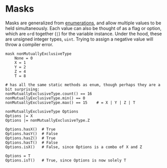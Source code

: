 # Masks

Masks are generalized from [enumerations](./enumerations.md), and allow multiple
values to be held simultaneously.  Each value can also be thought of as a flag or option,
which are `or`d together (`|`) for the variable instance.  Under the hood, these are
unsigned integer types, `uint`.  Trying to assign a negative value will throw a compiler error.

```
mask nonMutuallyExclusiveType
    None = 0
    X = 1
    Y = 2
    Z = 4
    T = 8

# has all the same static methods as enum, though perhaps they are a bit surprising:
nonMutuallyExclusiveType.count() == 16
nonMutuallyExclusiveType.min() == 0
nonMutuallyExclusiveType.max() == 15    # = X | Y | Z | T

nonMutuallyExclusiveType Options
Options |= X
Options |= nonMutuallyExclusiveType.Z

Options.hasX()  # True 
Options.hasY()  # False
Options.hasZ()  # True
Options.hasT()  # False
Options.isX()   # False, since Options is a combo of X and Z

Options = T
Options.isT()   # True, since Options is now solely T
```


